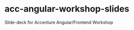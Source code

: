 acc-angular-workshop-slides
===========================

Slide-deck for Accenture Angular/Frontend Workshop
